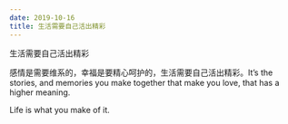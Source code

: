 ```yaml
---
date: 2019-10-16
title: 生活需要自己活出精彩
---
```

生活需要自己活出精彩

感情是需要维系的，幸福是要精心呵护的，生活需要自己活出精彩。It’s the stories, and memories you make together that make you love, that has a higher meaning.

Life is what you make of it.
